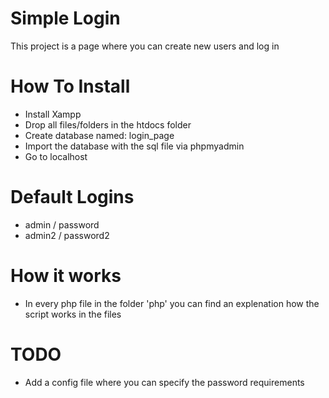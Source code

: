 # Simple Login
This project is a page where you can create new users and log in

# How To Install
- Install Xampp
- Drop all files/folders in the htdocs folder
- Create database named: login_page
- Import the database with the sql file via phpmyadmin
- Go to localhost

# Default Logins
- admin / password
- admin2 / password2

# How it works
- In every php file in the folder 'php' you can find an explenation how the script works in the files

# TODO
- Add a config file where you can specify the password requirements

